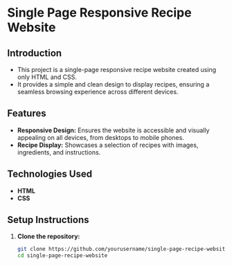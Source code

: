 # Single Page Responsive Recipe Website

## Introduction
- This project is a single-page responsive recipe website created using only HTML and CSS. 
- It provides a simple and clean design to display recipes, ensuring a seamless browsing experience across different devices.

## Features
- **Responsive Design:** Ensures the website is accessible and visually appealing on all devices, from desktops to mobile phones.
- **Recipe Display:** Showcases a selection of recipes with images, ingredients, and instructions.

## Technologies Used
- **HTML**
- **CSS**

## Setup Instructions
1. **Clone the repository:**
   ```bash
   git clone https://github.com/yourusername/single-page-recipe-website.git
   cd single-page-recipe-website

